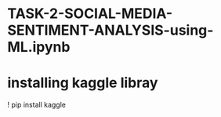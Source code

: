 # TASK-2-SOCIAL-MEDIA-SENTIMENT-ANALYSIS-using-ML.ipynb


# installing kaggle libray
! pip install kaggle
